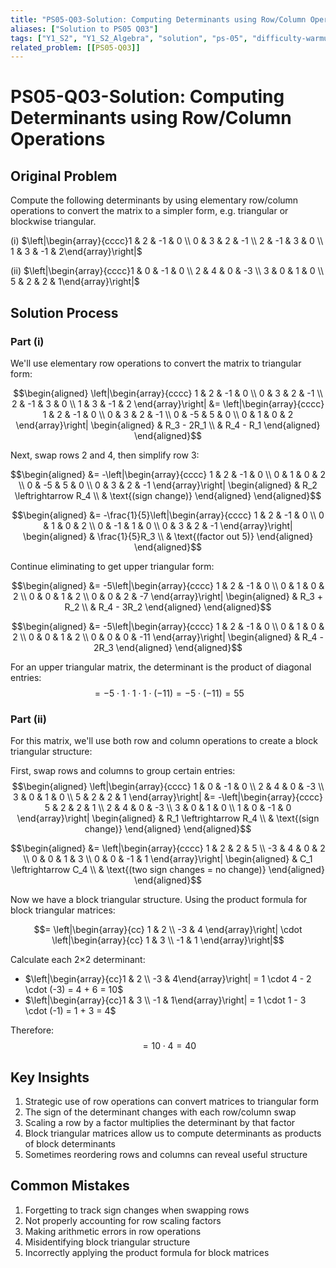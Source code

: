 ```yaml
---
title: "PS05-Q03-Solution: Computing Determinants using Row/Column Operations"
aliases: ["Solution to PS05 Q03"]
tags: ["Y1_S2", "Y1_S2_Algebra", "solution", "ps-05", "difficulty-warmup", "row-operations", "column-operations", "determinant-calculation"]
related_problem: [[PS05-Q03]]
---
```


# PS05-Q03-Solution: Computing Determinants using Row/Column Operations

## Original Problem
Compute the following determinants by using elementary row/column operations to convert the matrix to a simpler form, e.g. triangular or blockwise triangular.

(i) $\left|\begin{array}{cccc}1 & 2 & -1 & 0 \\ 0 & 3 & 2 & -1 \\ 2 & -1 & 3 & 0 \\ 1 & 3 & -1 & 2\end{array}\right|$

(ii) $\left|\begin{array}{cccc}1 & 0 & -1 & 0 \\ 2 & 4 & 0 & -3 \\ 3 & 0 & 1 & 0 \\ 5 & 2 & 2 & 1\end{array}\right|$

## Solution Process

### Part (i)

We'll use elementary row operations to convert the matrix to triangular form:

$$\begin{aligned}
\left|\begin{array}{cccc}
1 & 2 & -1 & 0 \\
0 & 3 & 2 & -1 \\
2 & -1 & 3 & 0 \\
1 & 3 & -1 & 2
\end{array}\right| &= \left|\begin{array}{cccc}
1 & 2 & -1 & 0 \\
0 & 3 & 2 & -1 \\
0 & -5 & 5 & 0 \\
0 & 1 & 0 & 2
\end{array}\right| \begin{aligned}
& R_3 - 2R_1 \\
& R_4 - R_1
\end{aligned}
\end{aligned}$$

Next, swap rows 2 and 4, then simplify row 3:

$$\begin{aligned}
&= -\left|\begin{array}{cccc}
1 & 2 & -1 & 0 \\
0 & 1 & 0 & 2 \\
0 & -5 & 5 & 0 \\
0 & 3 & 2 & -1
\end{array}\right| \begin{aligned}
& R_2 \leftrightarrow R_4 \\
& \text{(sign change)}
\end{aligned}
\end{aligned}$$

$$\begin{aligned}
&= -\frac{1}{5}\left|\begin{array}{cccc}
1 & 2 & -1 & 0 \\
0 & 1 & 0 & 2 \\
0 & -1 & 1 & 0 \\
0 & 3 & 2 & -1
\end{array}\right| \begin{aligned}
& \frac{1}{5}R_3 \\
& \text{(factor out 5)}
\end{aligned}
\end{aligned}$$

Continue eliminating to get upper triangular form:

$$\begin{aligned}
&= -5\left|\begin{array}{cccc}
1 & 2 & -1 & 0 \\
0 & 1 & 0 & 2 \\
0 & 0 & 1 & 2 \\
0 & 0 & 2 & -7
\end{array}\right| \begin{aligned}
& R_3 + R_2 \\
& R_4 - 3R_2
\end{aligned}
\end{aligned}$$

$$\begin{aligned}
&= -5\left|\begin{array}{cccc}
1 & 2 & -1 & 0 \\
0 & 1 & 0 & 2 \\
0 & 0 & 1 & 2 \\
0 & 0 & 0 & -11
\end{array}\right| \begin{aligned}
& R_4 - 2R_3
\end{aligned}
\end{aligned}$$

For an upper triangular matrix, the determinant is the product of diagonal entries:
$$= -5 \cdot 1 \cdot 1 \cdot 1 \cdot (-11) = -5 \cdot (-11) = 55$$

### Part (ii)

For this matrix, we'll use both row and column operations to create a block triangular structure:

First, swap rows and columns to group certain entries:
$$\begin{aligned}
\left|\begin{array}{cccc}
1 & 0 & -1 & 0 \\
2 & 4 & 0 & -3 \\
3 & 0 & 1 & 0 \\
5 & 2 & 2 & 1
\end{array}\right| &= -\left|\begin{array}{cccc}
5 & 2 & 2 & 1 \\
2 & 4 & 0 & -3 \\
3 & 0 & 1 & 0 \\
1 & 0 & -1 & 0
\end{array}\right| \begin{aligned}
& R_1 \leftrightarrow R_4 \\
& \text{(sign change)}
\end{aligned}
\end{aligned}$$

$$\begin{aligned}
&= \left|\begin{array}{cccc}
1 & 2 & 2 & 5 \\
-3 & 4 & 0 & 2 \\
0 & 0 & 1 & 3 \\
0 & 0 & -1 & 1
\end{array}\right| \begin{aligned}
& C_1 \leftrightarrow C_4 \\
& \text{(two sign changes = no change)}
\end{aligned}
\end{aligned}$$

Now we have a block triangular structure. Using the product formula for block triangular matrices:

$$= \left|\begin{array}{cc}
1 & 2 \\
-3 & 4
\end{array}\right| \cdot \left|\begin{array}{cc}
1 & 3 \\
-1 & 1
\end{array}\right|$$

Calculate each 2×2 determinant:
- $\left|\begin{array}{cc}1 & 2 \\ -3 & 4\end{array}\right| = 1 \cdot 4 - 2 \cdot (-3) = 4 + 6 = 10$
- $\left|\begin{array}{cc}1 & 3 \\ -1 & 1\end{array}\right| = 1 \cdot 1 - 3 \cdot (-1) = 1 + 3 = 4$

Therefore:
$$= 10 \cdot 4 = 40$$

## Key Insights
1. Strategic use of row operations can convert matrices to triangular form
2. The sign of the determinant changes with each row/column swap
3. Scaling a row by a factor multiplies the determinant by that factor
4. Block triangular matrices allow us to compute determinants as products of block determinants
5. Sometimes reordering rows and columns can reveal useful structure

## Common Mistakes
1. Forgetting to track sign changes when swapping rows
2. Not properly accounting for row scaling factors
3. Making arithmetic errors in row operations
4. Misidentifying block triangular structure
5. Incorrectly applying the product formula for block matrices
